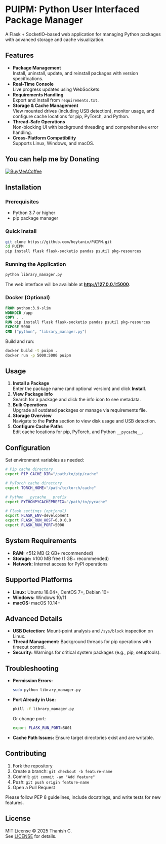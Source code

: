 # PUIPM: Python User Interfaced Package Manager

A Flask + SocketIO–based web application for managing Python packages with advanced storage and cache visualization.

## Features

- **Package Management**  
  Install, uninstall, update, and reinstall packages with version specifications.  
- **Real-Time Console**  
  Live progress updates using WebSockets.  
- **Requirements Handling**  
  Export and install from `requirements.txt`.  
- **Storage & Cache Management**  
  View mounted drives (including USB detection), monitor usage, and configure cache locations for pip, PyTorch, and Python.  
- **Thread-Safe Operations**  
  Non-blocking UI with background threading and comprehensive error handling.  
- **Cross-Platform Compatibility**  
  Supports Linux, Windows, and macOS.

## You can help me by Donating
[![BuyMeACoffee](https://img.shields.io/badge/Buy%20Me%20a%20Coffee-ffdd00?style=for-the-badge&logo=buy-me-a-coffee&logoColor=black)](https://buymeacoffee.com/heytanix)

## Installation

### Prerequisites

- Python 3.7 or higher  
- pip package manager  

### Quick Install

```bash
git clone https://github.com/heytanix/PUIPM.git
cd PUIPM
pip install flask flask-socketio pandas psutil pkg-resources
```

### Running the Application

```bash
python library_manager.py
```

The web interface will be available at **http://127.0.0.1:5000**.

### Docker (Optional)

```dockerfile
FROM python:3.9-slim
WORKDIR /app
COPY . .
RUN pip install flask flask-socketio pandas psutil pkg-resources
EXPOSE 5000
CMD ["python", "library_manager.py"]
```

Build and run:

```bash
docker build -t puipm .
docker run -p 5000:5000 puipm
```

## Usage

1. **Install a Package**  
   Enter the package name (and optional version) and click **Install**.  
2. **View Package Info**  
   Search for a package and click the info icon to see metadata.  
3. **Bulk Operations**  
   Upgrade all outdated packages or manage via requirements file.  
4. **Storage Overview**  
   Navigate to the **Paths** section to view disk usage and USB detection.  
5. **Configure Cache Paths**  
   Edit cache locations for pip, PyTorch, and Python `__pycache__`.

## Configuration

Set environment variables as needed:

```bash
# Pip cache directory
export PIP_CACHE_DIR="/path/to/pip/cache"

# PyTorch cache directory
export TORCH_HOME="/path/to/torch/cache"

# Python __pycache__ prefix
export PYTHONPYCACHEPREFIX="/path/to/pycache"

# Flask settings (optional)
export FLASK_ENV=development
export FLASK_RUN_HOST=0.0.0.0
export FLASK_RUN_PORT=5000
```

## System Requirements

- **RAM:** ≥512 MB (2 GB+ recommended)  
- **Storage:** ≥100 MB free (1 GB+ recommended)  
- **Network:** Internet access for PyPI operations  

## Supported Platforms

- **Linux:** Ubuntu 18.04+, CentOS 7+, Debian 10+  
- **Windows:** Windows 10/11  
- **macOS:** macOS 10.14+  

## Advanced Details

- **USB Detection:** Mount-point analysis and `/sys/block` inspection on Linux.  
- **Thread Management:** Background threads for pip operations with timeout control.  
- **Security:** Warnings for critical system packages (e.g., pip, setuptools).  

## Troubleshooting

- **Permission Errors:**  
  ```bash
  sudo python library_manager.py
  ```  
- **Port Already in Use:**  
  ```bash
  pkill -f library_manager.py
  ```  
  Or change port:  
  ```bash
  export FLASK_RUN_PORT=5001
  ```  
- **Cache Path Issues:** Ensure target directories exist and are writable.

## Contributing

1. Fork the repository  
2. Create a branch: `git checkout -b feature-name`  
3. Commit: `git commit -am "Add feature"`  
4. Push: `git push origin feature-name`  
5. Open a Pull Request

Please follow PEP 8 guidelines, include docstrings, and write tests for new features.

## License

MIT License © 2025 Thanish C.  
See [LICENSE](LICENSE) for details.

